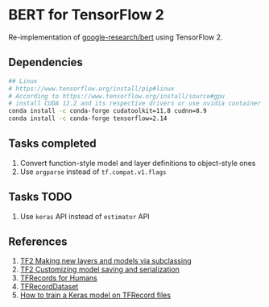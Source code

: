 # BERT for TensorFlow 2
Re-implementation of [google-research/bert](https://github.com/google-research/bert) using TensorFlow 2.

## Dependencies

```bash
## Linux
# https://www.tensorflow.org/install/pip#linux
# According to https://www.tensorflow.org/install/source#gpu
# install CUDA 12.2 and its respective drivers or use nvidia container
conda install -c conda-forge cudatoolkit=11.8 cudnn=8.9
conda install -c conda-forge tensorflow=2.14
```

## Tasks completed

1. Convert function-style model and layer definitions to object-style ones
2. Use `argparse` instead of `tf.compat.v1.flags`


## Tasks TODO

1. Use `keras` API instead of `estimator` API

## References

1. [TF2 Making new layers and models via subclassing](https://www.tensorflow.org/guide/keras/making_new_layers_and_models_via_subclassing)
2. [TF2 Customizing model saving and serialization](https://www.tensorflow.org/guide/keras/customizing_saving_and_serialization)
3. [TFRecords for Humans](https://planspace.org/20170323-tfrecords_for_humans/)
4. [TFRecordDataset](https://www.tensorflow.org/api_docs/python/tf/data/TFRecordDataset)
5. [How to train a Keras model on TFRecord files](https://keras.io/examples/keras_recipes/tfrecord/)
